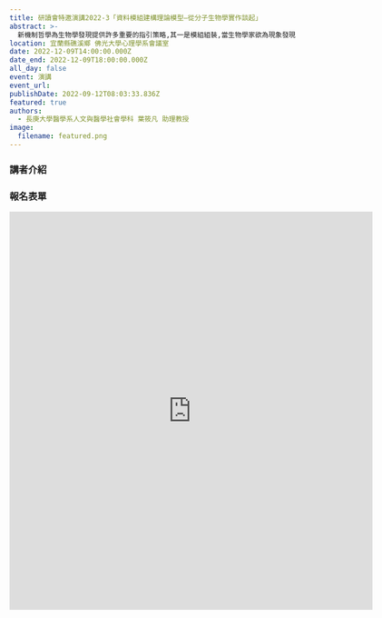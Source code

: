 ```yaml
---
title: 研讀會特邀演講2022-3「資料模組建構理論模型—從分子生物學實作談起」
abstract: >- 
  新機制哲學為生物學發現提供許多重要的指引策略,其一是模組組裝,當生物學家欲為現象發現底層運作機制時,往往會先從背景知識尋找可用的機制模型,再透過實驗產生資料,進入評價與修正的工作,最終使機制模型成為完整的機制描述,當機制發現越來越豐富,就使機制知識越來越完整。在此概念架構下,建構機制模型是生物學研究起點,這被有些哲學家認為是「以假說為導向」的實作類型,僅能應用在少數生物學領域,如分子生物學。本文從分子生物學發展早期到當代分子醫學實作,指出無論是發現大腸桿菌乳糖基因調控模型或非編碼RNA影響又腔癌生長進程之調控網絡,前者使用傳統控制實驗,後者使用大數據探勘候選基因,生物學發現均始於將「模組鷹架化」(modular scaffolding)的探索行為。本文爭論,即使分子生醫科學的目標在於發現分子機制,但其實作本質仍具探索性格,非必然高度受背景機制假說主導,我們在實作中看到,建構並發展模組扮演關鍵角色,一旦由模組發展為模型,模組之重要性就會淡化,如鷹架概念一樣。當模組最初來自實驗現象或資料庫,那麼就不是以假說為導向。同時,本文也重新審視在以發展模組為核心的進路下,資料模型與既有生物理論之背景知識的互動關係為何,其以機制假說為導向的資料與背景知識關係有何不同。
location: 宜蘭縣礁溪鄉 佛光大學心理學系會議室  
date: 2022-12-09T14:00:00.000Z
date_end: 2022-12-09T18:00:00.000Z
all_day: false
event: 演講
event_url: 
publishDate: 2022-09-12T08:03:33.836Z
featured: true
authors:
  - 長庚大學醫學系人文與醫學社會學科 葉筱凡 助理教授
image:
  filename: featured.png
---
```


### 講者介紹


### 報名表單

<iframe src="https://docs.google.com/forms/d/e/1FAIpQLSd27NgzcORwhViCqub3a0d_Wt231Gqko99XJqs3PmvIEQZT-w/viewform?embedded=true" width="640" height="701" frameborder="0" marginheight="0" marginwidth="0">載入中…</iframe>